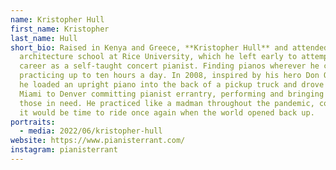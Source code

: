 ```yaml
---
name: Kristopher Hull
first_name: Kristopher
last_name: Hull
short_bio: Raised in Kenya and Greece, **Kristopher Hull** and attended the
  architecture school at Rice University, which he left early to attempt a
  career as a self-taught concert pianist. Finding pianos wherever he could,
  practicing up to ten hours a day. In 2008, inspired by his hero Don Quixote,
  he loaded an upright piano into the back of a pickup truck and drove from
  Miami to Denver committing pianist errantry, performing and bringing Chopin to
  those in need. He practiced like a madman throughout the pandemic, convinced
  it would be time to ride once again when the world opened back up.
portraits:
  - media: 2022/06/kristopher-hull
website: https://www.pianisterrant.com/
instagram: pianisterrant
---
```

